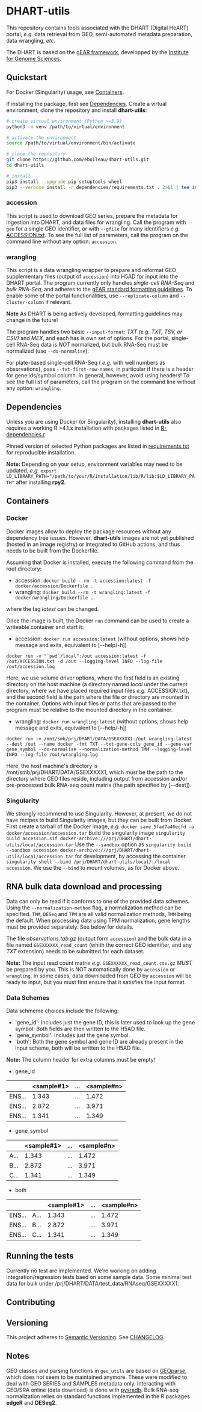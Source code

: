 
# DHART-utils

This repository contains tools associated with the DHART (Digital HeART) portal, _e.g._ data retrieval from GEO, semi-automated
metadata preparation, data wrangling, _etc._

The DHART is based on the [gEAR framework](https://github.com//dieterich-lab/gEAR), developped by the [Institute for Genome Sciences](https://github.com/IGS/gEAR).


<a id="quickstart"></a>

## Quickstart

For Docker (Singularity) usage, see [Containers](#docker).

If installing the package, first see [Dependencies](#dependencies).
Create a virtual environment, clone the repository and install **dhart-utils**:

```bash
# create virtual environment (Python >=3.9)
python3 -m venv /path/to/virtual/environment

# activate the environment
source /path/to/virtual/environment/bin/activate

# clone the repository
git clone https://github.com/eboileau/dhart-utils.git
cd dhart-utils

# install
pip3 install --upgrade pip setuptools wheel
pip3 --verbose install -r dependencies/requirements.txt . 2>&1 | tee install.log
```

### accession

This script is used to download GEO series, prepare the metadata for ingestion into DHART, and data files for wrangling.
Call the program with `--geo` for a single GEO identifier, or with `--gfile` for many identifiers *e.g.* [ACCESSION.txt](data/ACCESSION.txt).
To see the full list of parameters, call the program on the command line without any option: `accession`.

### wrangling

This script is a data wrangling wrapper to prepare and reformat GEO supplementary files (output of `accession`) into H5AD for input into the DHART portal.
The program currently only handles *single-cell RNA-Seq* and *bulk RNA-Seq*, and adheres to the [gEAR standard formatting guidelines](https://github.com/IGS/gEAR/blob/main/docs/Documentation/UploadingOverview.md). To enable some of the portal functionalities, use `--replicate-column` and `--cluster-column` if relevant. 

**Note** As DHART is being actively developed, formatting guidelines may change in the future!

The program handles two basic `--input-format`: *TXT (e.g. TXT, TSV, or CSV)* and *MEX*, and each has is own set of options. 
For the portal, single-cell RNA-Seq data is *NOT* normalized, but bulk RNA-Seq must be normalized (use `--do-normalise`).

For plate-based single-cell RNA-Seq ( *e.g.* with well numbers as observations), pass `--txt-first-row-names`, in particular if there is a 
header for gene ids/symbol column. In general, however, avoid using headers! To see the full list of parameters, call the program on the command line without any option: `wrangling`.


<a id="dependencies"></a>

## Dependencies

Unless you are using Docker (or Singularity), installing **dhart-utils** also requires a working R >4.1.x installation
with packages listed in [R-dependencies.r](dependencies/R-dependencies.r)

Pinned version of selected Python packages are listed in [requirements.txt](dependencies/requirements.txt) for reproducible installation.

**Note:** Depending on your setup, environment variables may need to be updated, *e.g.* `export LD_LIBRARY_PATH="/path/to/your/R/installation/lib/R/lib:$LD_LIBRARY_PATH"` after installing **rpy2**.

<a id="docker"></a>

## Containers

### Docker 

Docker images allow to deploy the package resources without any dependency tree issues.
However, **dhart-utils** images are not yet published (hosted in an image registry) or integrated to GitHub actions, and thus
needs to be built from the Dockerfile. 

Assuming that Docker is installed, execute the following command from the root directory:

- accession: `docker build --rm -t accession:latest -f docker/accession/Dockerfile .`
- wrangling: `docker build --rm -t wrangling:latest -f docker/wrangling/Dockerfile .`

where the tag *latest* can be changed.

Once the image is built, the Docker `run` command can be used to create a writeable container and start it:

- accession: `docker run accession:latest` (without options, shows help message and exits, equivalent to [--help/-h])

```
docker run -v "`pwd`/local":/out accession:latest -f /out/ACCESSION.txt -d /out --logging-level INFO --log-file /out/accession.log
```

Here, we use volume driver options, where the first field is an existing directory on the host machine (a directory named *local* under the 
current directory, where we have placed required input files *e.g.* ACCESSION.txt), and the second field is the path where the file or directory 
are mounted in the container. Options with input files or paths that are passed to the program must be relative to the mounted directory in the container.

- wrangling: `docker run wrangling:latest` (without options, shows help message and exits, equivalent to [--help/-h])

```
docker run -v /mnt/smb/prj/DHART/DATA/GSEXXXXX1:/out wrangling:latest --dest /out --name docker -fmt TXT --txt-gene-cols gene_id --gene-var gene_symbol --do-normalise --normalization-method TMM --logging-level INFO --log-file /out/wrangling.log
```

Here, the host machine's directory is /mnt/smb/prj/DHART/DATA/GSEXXXXX1, which *must* be the path to the directory where GEO files reside, including output from accession and/or pre-processed bulk RNA-seq count matrix (the path specified by [--dest]).


### Singularity

We strongly recommend to use Singularity. However, at present, we do not have recipes to build Singularity images, but they can be built from 
Docker. First create a tarball of the Docker image, *e.g.* `docker save 5fad7a46ecfd -o docker/accession/accession.tar`
Build the singularity image `singularity build accession.sif docker-archive:///prj/DHART/dhart-utils/local/accession.tar`
Use the `--sandbox` option as `singularity build --sandbox accession docker-archive:///prj/DHART/dhart-utils/local/accession.tar`
for development, by accessing the container `singularity shell --bind /prj/DHART/dhart-utils/local/:/local accession`.
We use the `--bind` to mount volumes, as for Docker above.


## RNA bulk data download and processing

Data can only be read if it conforms to one of the provided data schemes. Using the `--normalization-method` flag, a normalization method can be specified. `TMM`, `DESeq` and `TPM` are all valid normalization methods, `TMM` being the default. When processing data using TPM normalization, gene lengths must be provided separately. See below for details. 

The file *observations.tab.gz* (output form `accession`) and the bulk data in a file named `GSEXXXXXX_read_count` (whith the correct GEO identifier, and any *TXT* extension) needs to be submitted for each dataset. 

**Note:** The input read count matrix *e.g.* `GSEXXXXXX_read_count.csv.gz` *MUST* be prepared by you. This is NOT automatically done by `accession` or `wrangling`. In some cases, data downloaded from GEO by `accession` will be ready to input, but you must first ensure that it satisfies the input format.


### Data Schemes

Data schmeme choices include the following:

- 'gene_id': Includes just the gene ID, this is later used to look up the gene symbol. Both fields are then written to the H5AD file.
- 'gene_symbol': Includes just the gene symbol.
- 'both': Both the gene symbol and gene ID are already present in the input scheme, both will be written to the H5AD file. 

**Note:** The column header for extra columns must be empty!

* gene_id

|    | <sample#1> | ... | <sample#n> |
|----|------------|-----|------------|
| ENS...   | 1.343      | ... | 1.472      |
| ENS...   | 2.872      | ... | 3.971      |
| ENS...   | 1.341      | ... | 1.349      |

* gene_symbol

|      | <sample#1> | ... | <sample#n> |
|------|------------|-----|------------|
|  A...    | 1.343      | ... | 1.472      |
|  B...    | 2.872      | ... | 3.971      |
|  C...    | 1.341      | ... | 1.349      |

* both

|    |      | <sample#1> | ... | <sample#n> |
|----|------|------------|-----|------------|
| ENS...   |  A...    | 1.343      | ... | 1.472      |
| ENS...   |  B...    | 2.872      | ... | 3.971      |
| ENS...   |  C...    | 1.341      | ... | 1.349      |

## Running the tests

Currently no test are implemented. We're working on adding integration/regression tests baed on some sample data.
Some minimal test data for bulk under /prj/DHART/DATA/test_data/RNAseq/GSEXXXXX1.

## Contributing


## Versioning

This project adheres to [Semantic Versioning](http://semver.org/). See [CHANGELOG](CHANGELOG.md).

## Notes

GEO classes and parsing functions in `geo_utils` are based on [GEOparse](https://github.com/guma44/GEOparse), which does
not seem to be maintained anymore. These were modified to deal with GEO SERIES and SAMPLES metadata only.
Interacting with GEO/SRA online (data download) is done with [pysradb](https://github.com/saketkc/pysradb).
Bulk RNA-seq normalization relies on standard functions implemented in the R packages **edgeR** and **DESeq2**.

